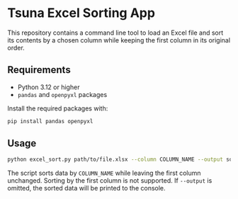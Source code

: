 # Tsuna Excel Sorting App

This repository contains a command line tool to load an Excel file and sort its
contents by a chosen column while keeping the first column in its original order.

## Requirements

- Python 3.12 or higher
- `pandas` and `openpyxl` packages

Install the required packages with:

```bash
pip install pandas openpyxl
```

## Usage

```bash
python excel_sort.py path/to/file.xlsx --column COLUMN_NAME --output sorted.xlsx
```

The script sorts data by `COLUMN_NAME` while leaving the first column unchanged.
Sorting by the first column is not supported. If `--output` is omitted, the
sorted data will be printed to the console.

